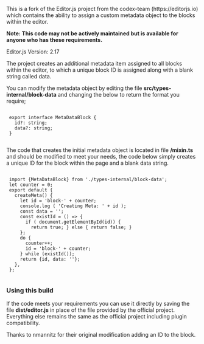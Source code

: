 <p>This is a fork of the Editor.js project from the codex-team (https://editorjs.io) which contains the ability to assign a custom metadata object to the blocks within the editor.</p>

<p><b>Note: This code may not be actively maintained but is available for anyone who has these requirements.</b></p>

<p>Editor.js Version: 2.17</p>

<p>The project creates an additional metadata item assigned to all blocks within the editor, to which a unique block ID is assigned along with a blank string called data.</p>

<p>You can modify the metadata object by editing the file <b>src/types-internal/block-data</b> and changing the below to return the format you require;</p>

<pre><code>
 export interface MetaDataBlock {
   id?: string;
   data?: string;
 }
 </code></pre>

 <p>The code that creates the initial metadata object is located in file <b>/mixin.ts</b> and should be modified to meet your needs, the code below simply creates a unique ID for the block within the page and a blank data string.</p>

 <pre><code>
 import {MetaDataBlock} from './types-internal/block-data';
 let counter = 0;
 export default {
   createMeta() {
     let id = 'block-' + counter;
     console.log ( 'Creating Meta: ' + id );
     const data = '';
     const existId = () => {
       if ( document.getElementById(id)) {
         return true; } else { return false; }
     };
     do {
       counter++;
       id = 'block-' + counter;
     } while (existId());
     return {id, data: ''};
   },
 };
 </code></pre>

 <h3>Using this build</h3>
 <p>If the code meets your requirements you can use it directly by saving the file <b>dist/editor.js</b> in place of the file provided by the official project. Everything else remains the same as the official project including plugin compatibility.</p>

<p>Thanks to nmannitz for their original modification adding an ID to the block.</p>
